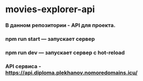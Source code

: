 # movies-explorer-api
### В данном репозитории - API для проекта.
### npm run start — запускает сервер
### npm run dev — запускает сервер с hot-reload
### API сервиса - https://api.diploma.plekhanov.nomoredomains.icu/
